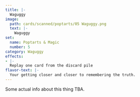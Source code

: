 ```yaml
---
title: |-
  Waguggy
image: 
  path: cards/scanned/poptarts/05 Waguggy.png
  text: |-
    Waguggy
set:
  name: Poptarts & Magic
  number: 5
category: Waguggy
effects: 
- |-
  Replay one card from the discard pile
flavor-text: |-
  Your getting closer and closer to remembering the truth.
---
```

Some actual info about this thing TBA.
